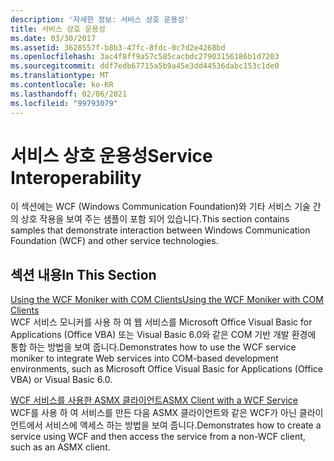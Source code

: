 ```yaml
---
description: '자세한 정보: 서비스 상호 운용성'
title: 서비스 상호 운용성
ms.date: 03/30/2017
ms.assetid: 3628557f-b8b3-47fc-8fdc-0c7d2e4268bd
ms.openlocfilehash: 3ac4f8ff9a57c585cacbdc27903156186b1d7203
ms.sourcegitcommit: ddf7edb67715a5b9a45e3dd44536dabc153c1de0
ms.translationtype: MT
ms.contentlocale: ko-KR
ms.lasthandoff: 02/06/2021
ms.locfileid: "99793079"
---
```

# <a name="service-interoperability"></a><span data-ttu-id="fc967-103">서비스 상호 운용성</span><span class="sxs-lookup"><span data-stu-id="fc967-103">Service Interoperability</span></span>

<span data-ttu-id="fc967-104">이 섹션에는 WCF (Windows Communication Foundation)와 기타 서비스 기술 간의 상호 작용을 보여 주는 샘플이 포함 되어 있습니다.</span><span class="sxs-lookup"><span data-stu-id="fc967-104">This section contains samples that demonstrate interaction between Windows Communication Foundation (WCF) and other service technologies.</span></span>  
  
## <a name="in-this-section"></a><span data-ttu-id="fc967-105">섹션 내용</span><span class="sxs-lookup"><span data-stu-id="fc967-105">In This Section</span></span>  

 [<span data-ttu-id="fc967-106">Using the WCF Moniker with COM Clients</span><span class="sxs-lookup"><span data-stu-id="fc967-106">Using the WCF Moniker with COM Clients</span></span>](using-the-wcf-moniker-with-com-clients.md)  
 <span data-ttu-id="fc967-107">WCF 서비스 모니커를 사용 하 여 웹 서비스를 Microsoft Office Visual Basic for Applications (Office VBA) 또는 Visual Basic 6.0와 같은 COM 기반 개발 환경에 통합 하는 방법을 보여 줍니다.</span><span class="sxs-lookup"><span data-stu-id="fc967-107">Demonstrates how to use the WCF service moniker to integrate Web services into COM-based development environments, such as Microsoft Office Visual Basic for Applications (Office VBA) or Visual Basic 6.0.</span></span>  
  
 [<span data-ttu-id="fc967-108">WCF 서비스를 사용한 ASMX 클라이언트</span><span class="sxs-lookup"><span data-stu-id="fc967-108">ASMX Client with a WCF Service</span></span>](asmx-client-with-a-wcf-service.md)  
 <span data-ttu-id="fc967-109">WCF를 사용 하 여 서비스를 만든 다음 ASMX 클라이언트와 같은 WCF가 아닌 클라이언트에서 서비스에 액세스 하는 방법을 보여 줍니다.</span><span class="sxs-lookup"><span data-stu-id="fc967-109">Demonstrates how to create a service using WCF and then access the service from a non-WCF client, such as an ASMX client.</span></span>
